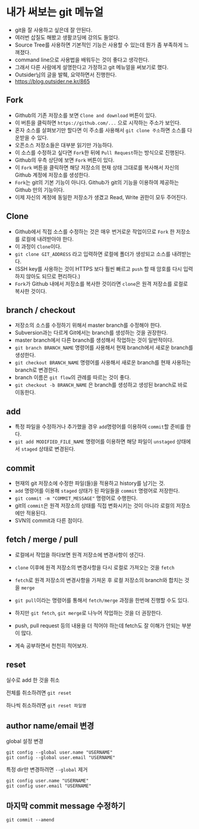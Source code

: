 # 내가 써보는 git 메뉴얼

- git을 잘 사용하고 싶은데 잘 안된다.
- 여러번 삽질도 해봤고 생활코딩에 강의도 들었다.
- Source Tree를 사용하면 기본적인 기능은 사용할 수 있는데 뭔가 좀 부족하게 느껴졌다.
- command line으로 사용법을 배워두는 것이 좋다고 생각한다.
- 그래서 다른 사람에게 설명한다고 가정하고 git 메뉴얼을 써보기로 했다.
- Outsider님의 글을 발췌, 요약하면서 진행한다.
- <https://blog.outsider.ne.kr/865>

## Fork
- Github의 기존 저장소를 보면 `Clone and download` 버튼이 있다.
- 이 버튼을 클릭하면 `https://github.com/...` 으로 시작하는 주소가 보인다.
- 혼자 소스를 살펴보기만 할다면 이 주소를 사용해서 `git clone 주소`하면 소스를 다운받을 수 있다.
- 오픈소스 저장소들은 대부분 읽기만 가능하다.
- 이 소스를 수정하고 싶다면 `Fork`한 뒤에 `Pull Request`하는 방식으로 진행된다.
- Github의 우측 상단에 보면 `Fork` 버튼이 있다.
- 이 `Fork` 버튼을 클릭하면 해당 저장소의 현재 상태 그대로를 복사해서 자신의 Github 계정에 저장소를 생성한다.
- `Fork`는 git의 기본 기능이 아니다. Github가 git의 기능을 이용하여 제공하는 Github 만의 기능이다.
- 이제 자신의 계정에 동일한 저장소가 생겼고 Read, Write 권한이 모두 주어진다.

## Clone
- Github에서 직접 소스를 수정하는 것은 매우 번거로운 작업이므로 `Fork` 한 저장소를 로컬에 내려받아야 한다.
- 이 과정이 `Clone`이다.
- `git clone GIT_ADDRESS` 라고 입력하면 로컬에 폴더가 생성되고 소스를 내려받는다.
- (SSH key를 사용하는 것이 HTTPS 보다 훨씬 빠르고 `push` 할 때 암호를 다시 입력하지 않아도 되므로 편리하다.)
- `Fork`가 Github 내에서 저장소를 복사한 것이라면 `clone`은 원격 저장소를 로컬로 복사한 것이다.

## branch / checkout
- 저장소의 소스를 수정하기 위해서 master branch를 수정해야 한다.
- Subversion과는 다르게 Git에서는 branch를 생성하는 것을 권장한다.
- master branch에서 다른 branch를 생성해서 작업하는 것이 일반적이다.
- `git branch BRANCH_NAME` 명령어를 사용해서 현재 branch에서 새로운 branch를 생성한다.
- `git checkout BRANCH_NAME` 명령어를 사용해서 새로운 branch를 현재 사용하는 branch로 변경한다.
- branch 이름은 `git flow`의 관례를 따르는 것이 좋다.
- `git checkout -b BRANCH_NAME` 은 branch를 생성하고 생성된 branch로 바로 이동한다.

## add
- 특정 파일을 수정하거나 추가했을 경우 `add`명령어를 이용하여 `commit`할 준비를 한다.
- `git add MODIFIED_FILE_NAME` 명령어를 이용하면 해당 파일이 `unstaged` 상태에서 `staged` 상태로 변경된다.

## commit
- 현재의 git 저장소에 수정한 파일(들)을 적용하고 history를 남기는 것.
- `add` 명령어를 이용해 `staged` 상태가 된 파일들을 `commit` 명령어로 저장한다.
- `git commit -m "COMMIT_MESSAGE"` 명령어로 수행한다.
- git의 `commit`은 원격 저장소의 상태를 직접 변화시키는 것이 아니라 로컬의 저장소에만 적용된다.
- SVN의 commit과 다른 점이다.

## fetch / merge / pull
- 로컬에서 작업을 하다보면 원격 저장소에 변경사항이 생긴다.
- `clone` 이후에 원격 저장소의 변경사항을 다시 로컬로 가져오는 것을 `fetch`
- `fetch`로 원격 저장소의 변경사항을 가져온 후 로컬 저장소의 branch와 합치는 것을 `merge`
- `git pull`이라는 명령어를 통해서 `fetch/merge` 과정을 한번에 진행할 수도 있다.
- 하지만 `git fetch`, `git merge`로 나누어 작업하는 것을 더 권장한다.


- push, pull request 등의 내용을 더 적어야 하는데 fetch도 잘 이해가 안되는 부분이 많다.
- 계속 공부하면서 천천히 적어보자.

## reset

실수로 add 한 것을 취소

전체를 취소하려면 `git reset`

하나씩 취소하려면 `git reset 파일명`

## author name/email 변경

global 설정 변경

```
git config --global user.name "USERNAME"
git config --global user.email "USERNAME"
```

특정 dir만 변경하려면 `--global` 제거

```
git config user.name "USERNAME"
git config user.email "USERNAME"
```

## 마지막 commit message 수정하기

`git commit --amend`
